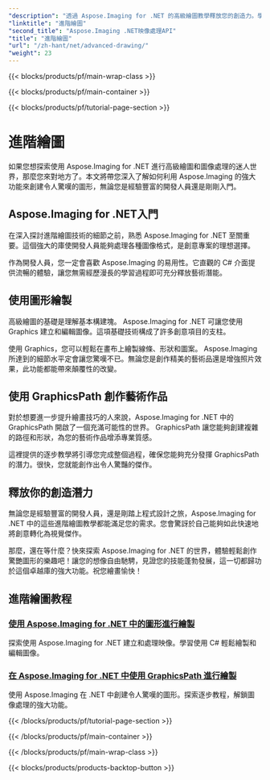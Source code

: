 ```yaml
---
"description": "透過 Aspose.Imaging for .NET 的高級繪圖教學釋放您的創造力。學習如何使用 C# 輕鬆建立和編輯圖像。"
"linktitle": "進階繪圖"
"second_title": "Aspose.Imaging .NET映像處理API"
"title": "進階繪圖"
"url": "/zh-hant/net/advanced-drawing/"
"weight": 23
---
```


{{< blocks/products/pf/main-wrap-class >}}

{{< blocks/products/pf/main-container >}}

{{< blocks/products/pf/tutorial-page-section >}}

# 進階繪圖


如果您想探索使用 Aspose.Imaging for .NET 進行高級繪圖和圖像處理的迷人世界，那麼您來對地方了。本文將帶您深入了解如何利用 Aspose.Imaging 的強大功能來創建令人驚嘆的圖形，無論您是經驗豐富的開發人員還是剛剛入門。

## Aspose.Imaging for .NET入門

在深入探討進階繪圖技術的細節之前，熟悉 Aspose.Imaging for .NET 至關重要。這個強大的庫使開發人員能夠處理各種圖像格式，是創意專案的理想選擇。

作為開發人員，您一定會喜歡 Aspose.Imaging 的易用性。它直觀的 C# 介面提供流暢的體驗，讓您無需經歷漫長的學習過程即可充分釋放藝術潛能。

## 使用圖形繪製

高級繪圖的基礎是理解基本構建塊。 Aspose.Imaging for .NET 可讓您使用 Graphics 建立和編輯圖像。這項基礎技術構成了許多創意項目的支柱。 

使用 Graphics，您可以輕鬆在畫布上繪製線條、形狀和圖案。 Aspose.Imaging 所達到的細節水平定會讓您驚嘆不已。無論您是創作精美的藝術品還是增強照片效果，此功能都能帶來顛覆性的改變。

## 使用 GraphicsPath 創作藝術作品

對於想要進一步提升繪畫技巧的人來說，Aspose.Imaging for .NET 中的 GraphicsPath 開啟了一個充滿可能性的世界。 GraphicsPath 讓您能夠創建複雜的路徑和形狀，為您的藝術作品增添專業質感。

這裡提供的逐步教學將引導您完成整個過程，確保您能夠充分發揮 GraphicsPath 的潛力。很快，您就能創作出令人驚豔的傑作。

## 釋放你的創造潛力

無論您是經驗豐富的開發人員，還是剛踏上程式設計之旅，Aspose.Imaging for .NET 中的這些進階繪圖教學都能滿足您的需求。您會驚訝於自己能夠如此快速地將創意轉化為視覺傑作。

那麼，還在等什麼？快來探索 Aspose.Imaging for .NET 的世界，體驗輕鬆創作驚艷圖形的樂趣吧！讓您的想像自由馳騁，見證您的技能蓬勃發展，這一切都歸功於這個卓越庫的強大功能。祝您繪畫愉快！
## 進階繪圖教程
### [使用 Aspose.Imaging for .NET 中的圖形進行繪製](./draw-using-graphics/)
探索使用 Aspose.Imaging for .NET 建立和處理映像。學習使用 C# 輕鬆繪製和編輯圖像。
### [在 Aspose.Imaging for .NET 中使用 GraphicsPath 進行繪製](./draw-using-graphicspath/)
使用 Aspose.Imaging 在 .NET 中創建令人驚嘆的圖形。探索逐步教程，解鎖圖像處理的強大功能。

{{< /blocks/products/pf/tutorial-page-section >}}

{{< /blocks/products/pf/main-container >}}

{{< /blocks/products/pf/main-wrap-class >}}

{{< blocks/products/products-backtop-button >}}